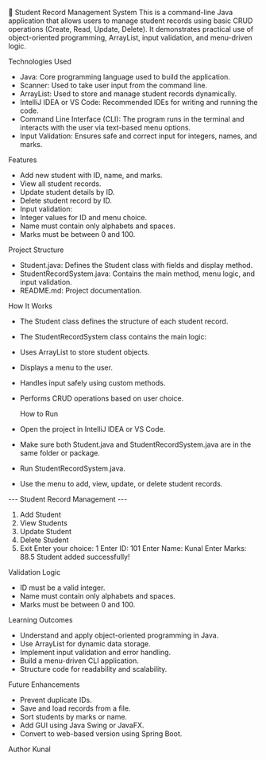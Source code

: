 📘 Student Record Management System
This is a command-line Java application that allows users to manage student records using basic CRUD operations (Create, Read, Update, Delete). It demonstrates practical use of object-oriented programming, ArrayList, input validation, and menu-driven logic.

Technologies Used
- Java: Core programming language used to build the application.
- Scanner: Used to take user input from the command line.
- ArrayList: Used to store and manage student records dynamically.
- IntelliJ IDEA or VS Code: Recommended IDEs for writing and running the code.
- Command Line Interface (CLI): The program runs in the terminal and interacts with the user via text-based menu options.
- Input Validation: Ensures safe and correct input for integers, names, and marks.

Features
- Add new student with ID, name, and marks.
- View all student records.
- Update student details by ID.
- Delete student record by ID.
- Input validation:
- Integer values for ID and menu choice.
- Name must contain only alphabets and spaces.
- Marks must be between 0 and 100.

Project Structure
- Student.java: Defines the Student class with fields and display method.
- StudentRecordSystem.java: Contains the main method, menu logic, and input validation.
- README.md: Project documentation.


How It Works
- The Student class defines the structure of each student record.
- The StudentRecordSystem class contains the main logic:
- Uses ArrayList to store student objects.
- Displays a menu to the user.
- Handles input safely using custom methods.
- Performs CRUD operations based on user choice.


    How to Run
- Open the project in IntelliJ IDEA or VS Code.
- Make sure both Student.java and StudentRecordSystem.java are in the same folder or package.
- Run StudentRecordSystem.java.
- Use the menu to add, view, update, or delete student records.


--- Student Record Management ---
1. Add Student
2. View Students
3. Update Student
4. Delete Student
5. Exit
Enter your choice: 1
Enter ID: 101
Enter Name: Kunal
Enter Marks: 88.5
Student added successfully!

Validation Logic
- ID must be a valid integer.
- Name must contain only alphabets and spaces.
- Marks must be between 0 and 100.


Learning Outcomes
- Understand and apply object-oriented programming in Java.
- Use ArrayList for dynamic data storage.
- Implement input validation and error handling.
- Build a menu-driven CLI application.
- Structure code for readability and scalability.

Future Enhancements
- Prevent duplicate IDs.
- Save and load records from a file.
- Sort students by marks or name.
- Add GUI using Java Swing or JavaFX.
- Convert to web-based version using Spring Boot.


Author
Kunal

